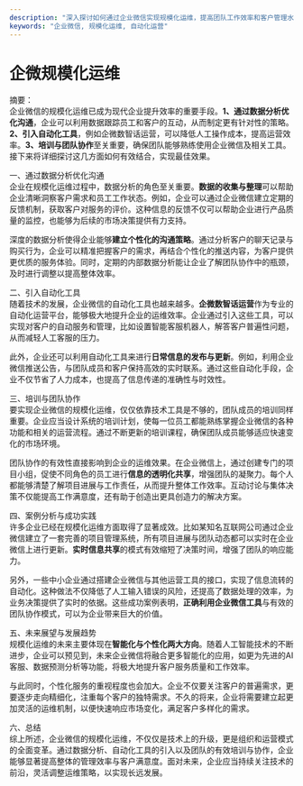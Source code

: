 ```yaml
---
description: "深入探讨如何通过企业微信实现规模化运维，提高团队工作效率和客户管理水平。"
keywords: "企业微信, 规模化运维, 自动化运营"
---
```

# 企微规模化运维

摘要：  
企业微信的规模化运维已成为现代企业提升效率的重要手段。**1、通过数据分析优化沟通**，企业可以利用数据跟踪员工和客户的互动，从而制定更有针对性的策略。**2、引入自动化工具**，例如企微数智话运营，可以降低人工操作成本，提高运营效率。**3、培训与团队协作**至关重要，确保团队能够熟练使用企业微信及相关工具。接下来将详细探讨这几方面如何有效结合，实现最佳效果。

一、通过数据分析优化沟通  
企业在规模化运维过程中，数据分析的角色至关重要。**数据的收集与整理**可以帮助企业清晰洞察客户需求和员工工作状态。例如，企业可以通过企业微信建立定期的反馈机制，获取客户对服务的评价。这种信息的反馈不仅可以帮助企业进行产品质量的监控，也能够为后续的市场决策提供有力支持。

深度的数据分析使得企业能够**建立个性化的沟通策略**。通过分析客户的聊天记录与购买行为，企业可以精准把握客户的需求，再结合个性化的推送内容，为客户提供更优质的服务体验。同时，定期的内部数据分析能让企业了解团队协作中的瓶颈，及时进行调整以提高整体效率。

二、引入自动化工具  
随着技术的发展，企业微信的自动化工具也越来越多。**企微数智话运营**作为专业的自动化运营平台，能够极大地提升企业的运维效率。企业通过引入这些工具，可以实现对客户的自动服务和管理，比如设置智能客服机器人，解答客户普遍性问题，从而减轻人工客服的压力。

此外，企业还可以利用自动化工具来进行**日常信息的发布与更新**。例如，利用企业微信推送公告，与团队成员和客户保持高效的实时联系。通过这些自动化手段，企业不仅节省了人力成本，也提高了信息传递的准确性与时效性。

三、培训与团队协作  
要实现企业微信的规模化运维，仅仅依靠技术工具是不够的，团队成员的培训同样重要。企业应当设计系统的培训计划，使每一位员工都能熟练掌握企业微信的各种功能和相关的运营流程。通过不断更新的培训课程，确保团队成员能够适应快速变化的市场环境。

团队协作的有效性直接影响到企业的运维效果。在企业微信上，通过创建专门的项目小组，促使不同角色的员工进行**信息的透明化共享**，增强团队的凝聚力。每个人都能够清楚了解项目进展与工作责任，从而提升整体工作效率。互动讨论与集体决策不仅能提高工作满意度，还有助于创造出更具创造力的解决方案。

四、案例分析与成功实践  
许多企业已经在规模化运维方面取得了显著成效。比如某知名互联网公司通过企业微信建立了一套完善的项目管理系统，所有项目进展与团队动态都可以实时在企业微信上进行更新。**实时信息共享**的模式有效缩短了决策时间，增强了团队的响应能力。

另外，一些中小企业通过搭建企业微信与其他运营工具的接口，实现了信息流转的自动化。这种做法不仅降低了人工输入错误的风险，还提高了数据处理的效率，为业务决策提供了实时的依据。这些成功案例表明，**正确利用企业微信工具**与有效的团队协作模式，可以为企业带来巨大的价值。

五、未来展望与发展趋势  
规模化运维的未来主要体现在**智能化与个性化两大方向**。随着人工智能技术的不断进步，企业可以预见到，未来企业微信将融合更多智能化的应用，如更为先进的AI客服、数据预测分析等功能，将极大地提升客户服务质量和工作效率。

与此同时，个性化服务的重视程度也会加大。企业不仅要关注客户的普遍需求，更要逐步走向精细化，注重每个客户的独特需求。不久的将来，企业将需要建立起更加灵活的运维机制，以便快速响应市场变化，满足客户多样化的需求。

六、总结  
综上所述，企业微信的规模化运维，不仅仅是技术上的升级，更是组织和运营模式的全面变革。通过数据分析、自动化工具的引入以及团队的有效培训与协作，企业能够显著提高整体的管理效率与客户满意度。面对未来，企业应当持续关注技术的前沿，灵活调整运维策略，以实现长远发展。
